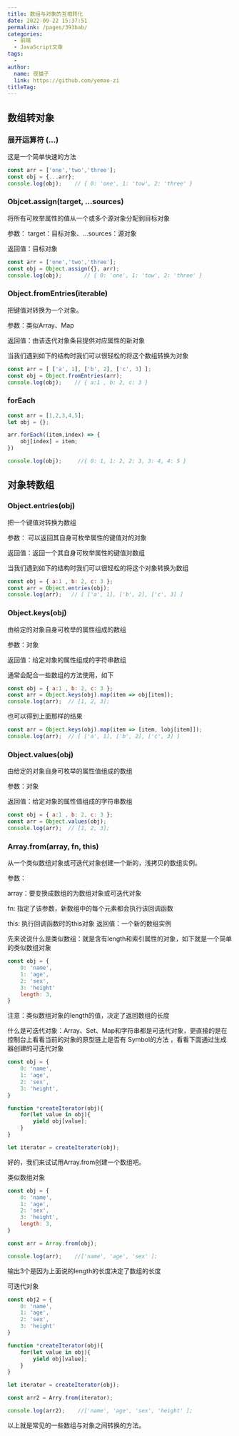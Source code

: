 ```yaml
---
title: 数组与对象的互相转化
date: 2022-09-22 15:37:51
permalink: /pages/393bab/
categories:
  - 前端
  - JavaScript文章
tags:
  - 
author: 
  name: 夜猫子
  link: https://github.com/yemao-zi
titleTag: 
---
```

## 数组转对象

### 展开运算符 (...)

这是一个简单快速的方法

```js
const arr = ['one','two','three'];
const obj = {...arr};       
console.log(obj);    // { 0: 'one', 1: 'tow', 2: 'three' }
```

### Objcet.assign(target, ...sources)

将所有可枚举属性的值从一个或多个源对象分配到目标对象

参数： target：目标对象、...sources：源对象

返回值：目标对象

```js
const arr = ['one','two','three'];
const obj = Object.assign({}, arr);
console.log(obj);       // { 0: 'one', 1: 'tow', 2: 'three' }
```

### Object.fromEntries(iterable)

把键值对转换为一个对象。

参数：类似Array、Map

返回值：由该迭代对象条目提供对应属性的新对象

当我们遇到如下的结构时我们可以很轻松的将这个数组转换为对象

```js
const arr = [ ['a', 1], ['b', 2], ['c', 3] ];
const obj = Object.fromEntries(arr);
console.log(obj);    // { a:1 , b: 2, c: 3 }
```

### forEach

~~~js
const arr = [1,2,3,4,5];
let obj = {};

arr.forEach((item,index) => {
    obj[index] = item;
})

console.log(obj);     //{ 0: 1, 1: 2, 2: 3, 3: 4, 4: 5 }
~~~

## 对象转数组

### Object.entries(obj)

把一个键值对转换为数组

参数： 可以返回其自身可枚举属性的键值对的对象

返回值：返回一个其自身可枚举属性的键值对数组

当我们遇到如下的结构时我们可以很轻松的将这个对象转换为数组

```js
const obj = { a:1 , b: 2, c: 3 };
const arr = Object.entries(obj);
console.log(arr);   // [ ['a', 1], ['b', 2], ['c', 3] ]
```

### Object.keys(obj)

由给定的对象自身可枚举的属性组成的数组

参数：对象

返回值：给定对象的属性组成的字符串数组

通常会配合一些数组的方法使用，如下

```js
const obj = { a:1 , b: 2, c: 3 };
const arr = Object.keys(obj).map(item => obj[item]);
console.log(arr);  // [1, 2, 3];
```

也可以得到上面那样的结果

```js
const arr = Object.keys(obj).map(item => [item, lobj[item]]);
console.log(arr);  // [ ['a', 1], ['b', 2], ['c', 3] ]
```

### Object.values(obj)

由给定的对象自身可枚举的属性值组成的数组

参数：对象

返回值：给定对象的属性值组成的字符串数组

```js
const obj = { a:1 , b: 2, c: 3 };
const arr = Object.values(obj);
console.log(arr);  // [1, 2, 3];
```

### Array.from(array, fn, this)

从一个类似数组对象或可迭代对象创建一个新的，浅拷贝的数组实例。

参数：

array：要变换成数组的为数组对象或可迭代对象

fn: 指定了该参数，新数组中的每个元素都会执行该回调函数

this: 执行回调函数时的this对象
返回值：一个新的数组实例

先来说说什么是类似数组：就是含有length和索引属性的对象，如下就是一个简单的类似数组对象

```js
const obj = {
    0: 'name',
    1: 'age',
    2: 'sex',
    3: 'height'
    length: 3,
}
```

注意：类似数组对象的length的值，决定了返回数组的长度

什么是可迭代对象：Array、Set、Map和字符串都是可迭代对象，更直接的是在控制台上看看当前的对象的原型链上是否有 Symbol的方法 ，看看下面通过生成器创建的可迭代对象

```js
const obj = {
    0: 'name',
    1: 'age',
    2: 'sex',
    3: 'height',
}

function *createIterator(obj){
    for(let value in obj){
        yield obj[value];
    }
}

let iterator = createIterator(obj);
```


好的，我们来试试用Array.from创建一个数组吧。

类似数组对象

```js
const obj = {
    0: 'name',
    1: 'age',
    2: 'sex',
    3: 'height',
    length: 3,
}

const arr = Array.from(obj);

console.log(arr);    //['name', 'age', 'sex' ];
```

输出3个是因为上面说的length的长度决定了数组的长度


可迭代对象

```js
const obj2 = {
    0: 'name',
    1: 'age',
    2: 'sex',
    3: 'height'
}

function *createIterator(obj){
    for(let value in obj){
        yield obj[value];
    }
}

let iterator = createIterator(obj);

const arr2 = Arry.from(iterator);

console.log(arr2);    //['name', 'age', 'sex', 'height' ];
```

以上就是常见的一些数组与对象之间转换的方法。
